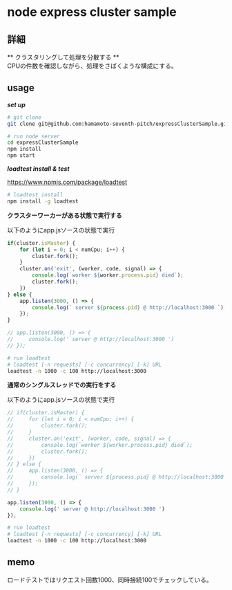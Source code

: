 # node express cluster sample

## 詳細

** クラスタリングして処理を分散する **  
CPUの件数を確認しながら、処理をさばくような構成にする。


## usage

***set up***
```bash
# git clone
git clone git@github.com:hamamoto-seventh-pitch/expressClusterSample.git

# run node server
cd expressClusterSample
npm install 
npm start 
```

***loadtest install & test***

https://www.npmjs.com/package/loadtest

```bash 
# loadtest install 
npm install -g loadtest
```


**クラスターワーカーがある状態で実行する**

以下のようにapp.jsソースの状態で実行

```javascript
if(cluster.isMaster) {
    for (let i = 0; i < numCpu; i++) {
        cluster.fork();
    }
    cluster.on('exit', (worker, code, signal) => {
        console.log(`worker ${worker.process.pid} died`);
        cluster.fork();
    })
} else {
    app.listen(3000, () => {
        console.log(` server ${process.pid} @ http://localhost:3000 `);
    });
}

// app.listen(3000, () => {
//     console.log(' server @ http://localhost:3000 ')    
// });
```

```bash 
# run loadtest
# loadtest [-n requests] [-c concurrency] [-k] URL
loadtest -n 1000 -c 100 http://localhost:3000
```

**通常のシングルスレッドでの実行をする**

以下のようにapp.jsソースの状態で実行

```javascript
// if(cluster.isMaster) {
//     for (let i = 0; i < numCpu; i++) {
//         cluster.fork();
//     }
//     cluster.on('exit', (worker, code, signal) => {
//         console.log(`worker ${worker.process.pid} died`);
//         cluster.fork();
//     })
// } else {
//     app.listen(3000, () => {
//         console.log(` server ${process.pid} @ http://localhost:3000 `);
//     });
// }

app.listen(3000, () => {
    console.log(' server @ http://localhost:3000 ')    
});
```

```bash 
# run loadtest
# loadtest [-n requests] [-c concurrency] [-k] URL
loadtest -n 1000 -c 100 http://localhost:3000
```

##  memo
ロードテストではリクエスト回数1000、同時接続100でチェックしている。

